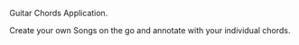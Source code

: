 Guitar Chords Application.

Create your own Songs on the go and annotate with your individual chords.